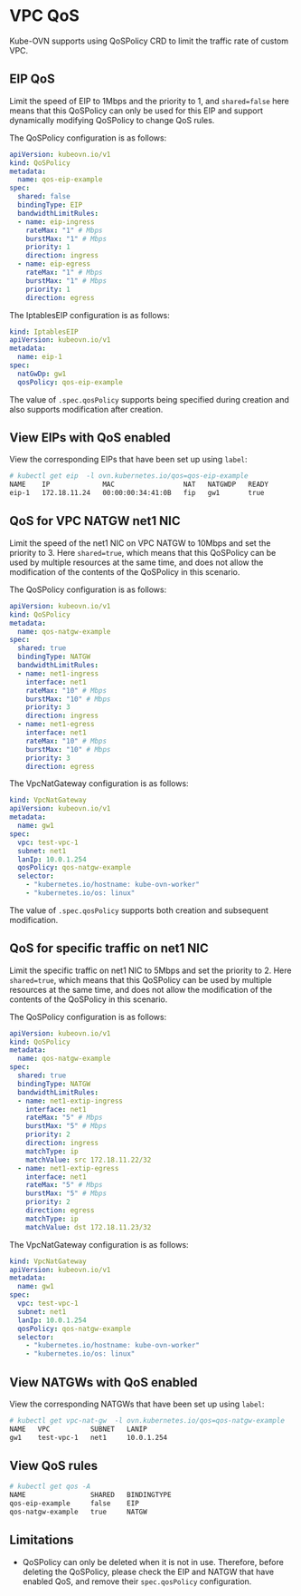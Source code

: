 # VPC QoS

Kube-OVN supports using QoSPolicy CRD to limit the traffic rate of custom VPC.

## EIP QoS

Limit the speed of EIP to 1Mbps and the priority to 1, and `shared=false` here means that this QoSPolicy can only be used for this EIP and support dynamically modifying QoSPolicy to change QoS rules.

The QoSPolicy configuration is as follows:

```yaml
apiVersion: kubeovn.io/v1
kind: QoSPolicy
metadata:
  name: qos-eip-example
spec:
  shared: false
  bindingType: EIP
  bandwidthLimitRules:
  - name: eip-ingress
    rateMax: "1" # Mbps
    burstMax: "1" # Mbps
    priority: 1
    direction: ingress
  - name: eip-egress
    rateMax: "1" # Mbps
    burstMax: "1" # Mbps
    priority: 1
    direction: egress
```

The IptablesEIP configuration is as follows:

```yaml
kind: IptablesEIP
apiVersion: kubeovn.io/v1
metadata:
  name: eip-1
spec:
  natGwDp: gw1
  qosPolicy: qos-eip-example
```

The value of `.spec.qosPolicy` supports being specified during creation and also supports modification after creation.

## View EIPs with QoS enabled

View the corresponding EIPs that have been set up using `label`:

```bash
# kubectl get eip  -l ovn.kubernetes.io/qos=qos-eip-example
NAME    IP             MAC                 NAT   NATGWDP   READY
eip-1   172.18.11.24   00:00:00:34:41:0B   fip   gw1       true
```

## QoS for VPC NATGW net1 NIC

Limit the speed of the net1 NIC on VPC NATGW to 10Mbps and set the priority to 3. Here `shared=true`, which means that this QoSPolicy can be used by multiple resources at the same time, and does not allow the modification of the contents of the QoSPolicy in this scenario.

The QoSPolicy configuration is as follows:

```yaml
apiVersion: kubeovn.io/v1
kind: QoSPolicy
metadata:
  name: qos-natgw-example
spec:
  shared: true
  bindingType: NATGW
  bandwidthLimitRules:
  - name: net1-ingress
    interface: net1
    rateMax: "10" # Mbps
    burstMax: "10" # Mbps
    priority: 3
    direction: ingress
  - name: net1-egress
    interface: net1
    rateMax: "10" # Mbps
    burstMax: "10" # Mbps
    priority: 3
    direction: egress
```

The VpcNatGateway configuration is as follows:

```yaml
kind: VpcNatGateway
apiVersion: kubeovn.io/v1
metadata:
  name: gw1
spec:
  vpc: test-vpc-1
  subnet: net1
  lanIp: 10.0.1.254
  qosPolicy: qos-natgw-example
  selector:
    - "kubernetes.io/hostname: kube-ovn-worker"
    - "kubernetes.io/os: linux"
```

The value of `.spec.qosPolicy` supports both creation and subsequent modification.

## QoS for specific traffic on net1 NIC

Limit the specific traffic on net1 NIC to 5Mbps and set the priority to 2. Here `shared=true`, which means that this QoSPolicy can be used by multiple resources at the same time, and does not allow the modification of the contents of the QoSPolicy in this scenario.

The QoSPolicy configuration is as follows:

```yaml
apiVersion: kubeovn.io/v1
kind: QoSPolicy
metadata:
  name: qos-natgw-example
spec:
  shared: true
  bindingType: NATGW
  bandwidthLimitRules:
  - name: net1-extip-ingress
    interface: net1
    rateMax: "5" # Mbps
    burstMax: "5" # Mbps
    priority: 2
    direction: ingress
    matchType: ip
    matchValue: src 172.18.11.22/32
  - name: net1-extip-egress
    interface: net1
    rateMax: "5" # Mbps
    burstMax: "5" # Mbps
    priority: 2
    direction: egress
    matchType: ip
    matchValue: dst 172.18.11.23/32
```

The VpcNatGateway configuration is as follows:

```yaml
kind: VpcNatGateway
apiVersion: kubeovn.io/v1
metadata:
  name: gw1
spec:
  vpc: test-vpc-1
  subnet: net1
  lanIp: 10.0.1.254
  qosPolicy: qos-natgw-example
  selector:
    - "kubernetes.io/hostname: kube-ovn-worker"
    - "kubernetes.io/os: linux"
```

## View NATGWs with QoS enabled

View the corresponding NATGWs that have been set up using `label`:

```bash
# kubectl get vpc-nat-gw  -l ovn.kubernetes.io/qos=qos-natgw-example
NAME   VPC          SUBNET   LANIP
gw1    test-vpc-1   net1     10.0.1.254
```

## View QoS rules

```bash
# kubectl get qos -A
NAME                SHARED   BINDINGTYPE
qos-eip-example     false    EIP
qos-natgw-example   true     NATGW
```

## Limitations

* QoSPolicy can only be deleted when it is not in use. Therefore, before deleting the QoSPolicy, please check the EIP and NATGW that have enabled QoS, and remove their `spec.qosPolicy` configuration.
